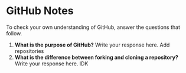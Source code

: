 # GitHub Notes

To check your own understanding of GitHub, answer the questions that follow.

1. **What is the purpose of GitHub?** Write your response here.
Add repositories
1. **What is the difference between forking and cloning a repository?** Write your response here.
IDK